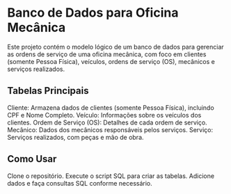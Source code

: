 #  Banco de Dados para Oficina Mecânica

Este projeto contém o modelo lógico de um banco de dados para gerenciar as ordens de serviço de uma oficina mecânica, com foco em clientes (somente Pessoa Física), veículos, ordens de serviço (OS), mecânicos e serviços realizados.

## Tabelas Principais
Cliente: Armazena dados de clientes (somente Pessoa Física), incluindo CPF e Nome Completo.
Veículo: Informações sobre os veículos dos clientes.
Ordem de Serviço (OS): Detalhes de cada ordem de serviço.
Mecânico: Dados dos mecânicos responsáveis pelos serviços.
Serviço: Serviços realizados, com peças e mão de obra.

## Como Usar
Clone o repositório.
Execute o script SQL para criar as tabelas.
Adicione dados e faça consultas SQL conforme necessário.
